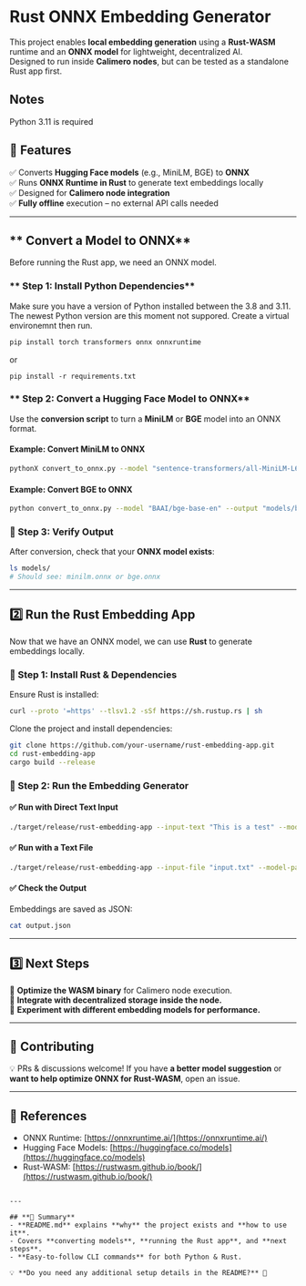 # Rust ONNX Embedding Generator

This project enables **local embedding generation** using a **Rust-WASM** runtime and an **ONNX model** for lightweight, decentralized AI.  
Designed to run inside **Calimero nodes**, but can be tested as a standalone Rust app first.

## Notes

Python 3.11 is required

## **📌 Features**

✅ Converts **Hugging Face models** (e.g., MiniLM, BGE) to **ONNX**  
✅ Runs **ONNX Runtime in Rust** to generate text embeddings locally  
✅ Designed for **Calimero node integration**  
✅ **Fully offline** execution – no external API calls needed

---

## ** Convert a Model to ONNX**

Before running the Rust app, we need an ONNX model.

### ** Step 1: Install Python Dependencies**

Make sure you have a version of Python installed between the 3.8 and 3.11. The newest Python version are this moment not suppored. Create a virtual environemnt then run.

```sh
pip install torch transformers onnx onnxruntime
```

or

```
pip install -r requirements.txt
```

### ** Step 2: Convert a Hugging Face Model to ONNX**

Use the **conversion script** to turn a **MiniLM** or **BGE** model into an ONNX format.

#### Example: Convert MiniLM to ONNX

```sh
pythonX convert_to_onnx.py --model "sentence-transformers/all-MiniLM-L6-v2" --output "models/minilm.onnx"
```

#### Example: Convert BGE to ONNX

```sh
python convert_to_onnx.py --model "BAAI/bge-base-en" --output "models/bge.onnx"
```

### **🔹 Step 3: Verify Output**

After conversion, check that your **ONNX model exists**:

```sh
ls models/
# Should see: minilm.onnx or bge.onnx
```

---

## **2️⃣ Run the Rust Embedding App**

Now that we have an ONNX model, we can use **Rust** to generate embeddings locally.

### **🔹 Step 1: Install Rust & Dependencies**

Ensure Rust is installed:

```sh
curl --proto '=https' --tlsv1.2 -sSf https://sh.rustup.rs | sh
```

Clone the project and install dependencies:

```sh
git clone https://github.com/your-username/rust-embedding-app.git
cd rust-embedding-app
cargo build --release
```

### **🔹 Step 2: Run the Embedding Generator**

#### ✅ Run with Direct Text Input

```sh
./target/release/rust-embedding-app --input-text "This is a test" --model-path "models/minilm.onnx"
```

#### ✅ Run with a Text File

```sh
./target/release/rust-embedding-app --input-file "input.txt" --model-path "models/minilm.onnx"
```

#### ✅ Check the Output

Embeddings are saved as JSON:

```sh
cat output.json
```

---

## **3️⃣ Next Steps**

🚀 **Optimize the WASM binary** for Calimero node execution.  
🚀 **Integrate with decentralized storage inside the node.**  
🚀 **Experiment with different embedding models for performance.**

---

## **🤝 Contributing**

💡 PRs & discussions welcome! If you have **a better model suggestion** or **want to help optimize ONNX for Rust-WASM**, open an issue.

---

## **🔗 References**

- ONNX Runtime: [https://onnxruntime.ai/](https://onnxruntime.ai/)
- Hugging Face Models: [https://huggingface.co/models](https://huggingface.co/models)
- Rust-WASM: [https://rustwasm.github.io/book/](https://rustwasm.github.io/book/)

```

---

## **📌 Summary**
- **README.md** explains **why** the project exists and **how to use it**.
- Covers **converting models**, **running the Rust app**, and **next steps**.
- **Easy-to-follow CLI commands** for both Python & Rust.

💡 **Do you need any additional setup details in the README?** 🚀
```
